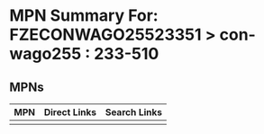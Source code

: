 



# MPN Summary For: FZECONWAGO25523351 > con-wago255 : 233-510

## MPNs
  

|MPN|Direct Links|Search Links|
| :--- | :--- | :--- |
||||
